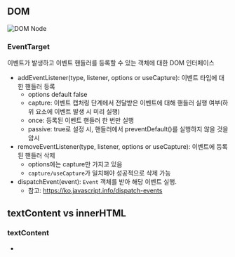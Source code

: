 ## DOM
![DOM Node](https://media.vlpt.us/images/wiostz98kr/post/cf345b7f-5f26-4a57-a061-ffd3e1a3f3ea/image.png)

### EventTarget
이벤트가 발생하고 이벤트 핸들러를 등록할 수 있는 객체에 대한 DOM 인터페이스
- addEventListener(type, listener, options or useCapture): 이벤트 타입에 대한 핸들러 등록
  - options default false
  - capture: 이벤트 캡처링 단계에서 전달받은 이벤트에 대해 핸들러 실행 여부(하위 요소에 이벤트 발생 시 미리 실행)
  - once: 등록된 이벤트 핸들러 한 번만 실행
  - passive: true로 설정 시, 핸들러에서 preventDefault()를 실행하지 않을 것을 암시
- removeEventListener(type, listener, options or useCapture): 이벤트에 등록된 핸들러 삭제
  - options에는 capture만 가지고 있음
  - `capture/useCapture`가 일치해야 성공적으로 삭제 가능
- dispatchEvent(event): `Event` 객체를 받아 해당 이벤트 실행.
  - 참고: https://ko.javascript.info/dispatch-events

## textContent vs innerHTML
### textContent
- <script>와 <style>을 포함한 모든 자식 요소의 text 가져와서 반환
- textContent로 설정 시 해당 요소의 모든 자식 노드를 삭제하고 하나의 텍스트 노드로 대치한다.
```html
<p id="source">
  <style>#source { color: red; }</style>
아래에서<br>이 글을<br>어떻게 인식하는지 살펴보세요.
  <span style="display:none">숨겨진 글</span>
</p>
```
- textContent 결과
```
  #source { color: red; }
아래에서이 글을어떻게 인식하는지 살펴보세요.
  숨겨진 글
```
- innerText 결과 
   - `<br>` 인식, 숨겨진 요소 무시
   - textContent를 지원하지 않는 IE 8 버전 이하를 지원하기 위해서 IE에 특화되어 개발된 API로 되도록 사용하지 않는 것 권장
```
아래에서
이 글을
어떻게 인식하는지 살펴보세요.
```

### innerHTML
- 모든 자식 요소 문자열 형태로 반환
- innerHTML 의 값을 설정(대입)하면 요소의 모든 자식 노드가 제거되고, 문자열 htmlString에 지정된 HTML을 파싱하고, 생성된 노드로 대체한다.
    - 따라서 추가되는 전체 htmlString에 대해 HTML 파싱 -> DOM tree 구성 & 삽입 등의 추가 작업 발생 ! 
    - 전체 변경이 아닌 부분적인 변경이 필요한 경우나 삽입이 필요한 경우는 element나 `insertAdjacentHTML()`를 사용하는 것이 좋다.
- cross site scripting 보안 문제. 사용자 입력 문자열을 innerHTML에 추가해서는 안된다 !! 
    - HTML5에서는 innerHTML로 삽입된 <script> 실행하지 않도록 되어 있음
       - 그러나 다른 방법으로 스크립트가 실행되도록 할 수 있음 - `<img src='x' onerror='alert(1)'>` 등)
    - 문자열 삽입의 경우 textContent를 쓰는 것이 더 권장된다.

### insertAdjacentHTML()
- element의 지정된 위치에 HTML string을 파싱하여 노드 삽입. innerHTML과 달리 elemet 내에 있는 기존의 요소를 건드리지 않기 때문에 더 빠르게 동작한다.
```jsx
element.insertAdjacentHTML(position, text);

<!-- beforebegin -->
<p>
  <!-- afterbegin -->
  foo
  <!-- beforeend -->
</p>
<!-- afterend -->
```
